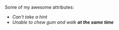 Some of my awesome attributes:
- _Can't take a hint_
- _Unable to chew gum and walk **at the same time**_
